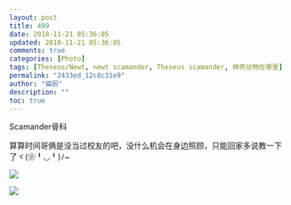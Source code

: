 ```yaml
---
layout: post
title: 499
date: 2018-11-21 05:36:05
updated: 2018-11-21 05:36:05
comments: true
categories: [Photo]
tags: [Theseus/Newt, newt scamander, Theseus scamander, 神奇动物在哪里]
permalink: "2433ed_12c8c31e9"
author: "猫厨"
description: ""
toc: true
---
```


<p>Scamander骨科<br /></p> 
<p>算算时间哥俩是没当过校友的吧，没什么机会在身边照顾，只能回家多说教一下了ヾ(❀╹◡╹)ﾉ~</p>

![](/img/img_cVZNdzJtQk9JV2U4QzJRMVkra3RoVVFUbXRsRUFzSVh0VUFhSnB5OTNTUFpNN3FJTkt2cExBPT0.jpg)

![](/img/img_cVZNdzJtQk9JV2U4QzJRMVkra3RoVngrQ09vK3locmswVUEyWTAwRVJNZ3JtNkQ5ZytzbW5RPT0.jpg)
